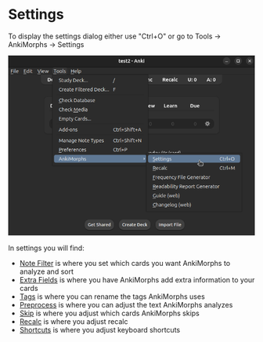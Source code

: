 # Settings

To display the settings dialog either use "Ctrl+O" or go to Tools -> AnkiMorphs -> Settings

![settings_menu.png](../../img/settings_menu.png)

In settings you will find:

* [Note Filter](settings/note-filter.md) is where you set which cards you want AnkiMorphs to analyze and sort
* [Extra Fields](settings/extra-fields.md) is where you have AnkiMorphs add extra information to your cards
* [Tags](settings/tags.md) is where you can rename the tags AnkiMorphs uses
* [Preprocess](settings/preprocess.md) is where you can adjust the text AnkiMorphs analyzes  
* [Skip](settings/skip.md) is where you adjust which cards AnkiMorphs skips
* [Recalc](settings/recalc.md) is where you adjust recalc
* [Shortcuts](settings/shortcuts.md) is where you adjust keyboard shortcuts